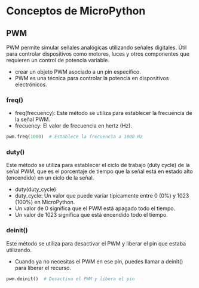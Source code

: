 # Conceptos de MicroPython

## PWM

PWM permite simular señales analógicas utilizando señales digitales.
Útil para controlar dispositivos como motores, luces y otros componentes que requieren un control de potencia variable.

- crear un objeto PWM asociado a un pin específico.
- PWM es una técnica para controlar la potencia en dispositivos electrónicos.

### freq()

- freq(frecuency): Este método se utiliza para establecer la frecuencia de la señal PWM.
- frecuency: El valor de frecuencia en hertz (Hz).

```python
pwm.freq(1000)  # Establece la frecuencia a 1000 Hz
```

### duty()

Este método se utiliza para establecer el ciclo de trabajo (duty cycle) de la señal PWM, que es el porcentaje de tiempo que la señal está en estado alto (encendido) en un ciclo de la señal.

- duty(duty_cycle)
- duty_cycle: Un valor que puede variar típicamente entre 0 (0%) y 1023 (100%) en MicroPython.
- Un valor de 0 significa que el PWM está apagado todo el tiempo.
- Un valor de 1023 significa que está encendido todo el tiempo.

### deinit()

Este método se utiliza para desactivar el PWM y liberar el pin que estaba utilizando.

- Cuando ya no necesitas el PWM en ese pin, puedes llamar a deinit() para liberar el recurso.

```python
pwm.deinit()  # Desactiva el PWM y libera el pin
```
